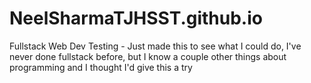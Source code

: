 # NeelSharmaTJHSST.github.io
Fullstack Web Dev Testing - 
Just made this to see what I could do, I've never done fullstack before, but I know a couple other things about programming and I thought I'd give this a try
